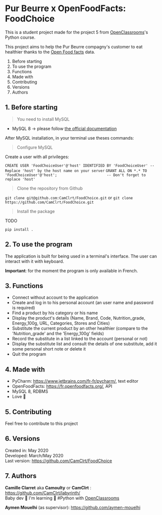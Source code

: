 Pur Beurre x OpenFoodFacts: FoodChoice
=================

This is a student project made for the project 5 from [OpenClassrooms](https://openclassrooms.com/ )'s Python course.

This project aims to help the Pur Beurre compagny's customer to eat healthier thanks to the [Open Food facts](https://world.openfoodfacts.org/) data.

1. Before starting
2. To use the program
3. Functions
4. Made with
5. Contributing
6. Versions
7. Authors

## 1. Before starting

> You need to install MySQL

* MySQL 8 -> please follow [the official documentation](https://dev.mysql.com/doc/mysql-installation-excerpt/8.0/en/)

After MySQL installation, in your terminal use theses commands:

> Configure MySQL

Create a user with all privileges:

`CREATE USER 'FoodChoiceUser'@'host' IDENTIFIED BY 'FoodChoiceUser' -- Replace 'host' by the host name on your server`
`GRANT ALL ON *.* TO 'FoodChoiceUser'@'host';                       -- Don't forget to replace 'host'`

> Clone the repository from Github

`git clone git@github.com:CamClrt/FoodChoice.git` or `git clone https://github.com/CamClrt/FoodChoice.git`

> Install the package

TODO

`pip install .`

## 2. To use the program

The application is built for being used in a terminal's interface.
The user can interact with it with keyboard.

**Important**: for the moment the program is only available in French.

## 3. Functions

* Connect without account to the application
* Create and log in to his personal account (an user name and password is required)
* Find a product by his category or his name
* Display the product's details (Name, Brand, Code, Nutrition_grade, Energy_100g, URL, Categories, Stores and Cities)
* Substitute the current product by an other healthier (compare to the 'Nutrition_grade' and the 'Energy_100g' fields)
* Record the substitute in a list linked to the account (personal or not)
* Display the substitute list and consult the details of one substitute, add it some personal short note or delete it
* Quit the program

## 4. Made with

* PyCharm: https://www.jetbrains.com/fr-fr/pycharm/, text editor
* OpenFoodFacts: https://fr.openfoodfacts.org/, API
* MySQL 8, RDBMS
* Love 💙

## 5. Contributing

Feel free to contribute to this project

## 6. Versions

Created in:   May 2020  
Developed:  March/May 2020  
Last version: https://github.com/CamClrt/FoodChoice

## 7. Authors

**Camille Clarret** aka **Camoulty** or **CamClrt** : https://github.com/CamClrt/labyrinth/  
Baby dev 🐣 I'm learning 🐍 #Python with [OpenClassrooms](https://openclassrooms.com/ )

**Aymen Mouelhi** (as supervisor): https://github.com/aymen-mouelhi
